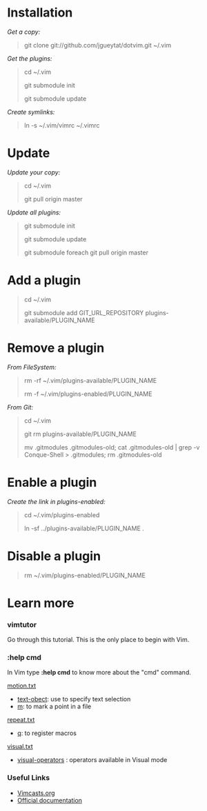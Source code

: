 Installation
============

*Get a copy:*

> git clone git://github.com/jgueytat/dotvim.git ~/.vim

*Get the plugins:*

> cd ~/.vim
>
> git submodule init
>
> git submodule update

*Create symlinks:*

> ln -s ~/.vim/vimrc ~/.vimrc

Update
======

*Update your copy:*

> cd ~/.vim
>
> git pull origin master

*Update all plugins:*

> git submodule init 
> 
> git submodule update
> 
> git submodule foreach git pull origin master

Add a plugin
============

> cd ~/.vim
>
> git submodule add GIT_URL_REPOSITORY plugins-available/PLUGIN_NAME

Remove a plugin
===============

*From FileSystem:*

> rm -rf ~/.vim/plugins-available/PLUGIN_NAME
>
> rm -f ~/.vim/plugins-enabled/PLUGIN_NAME


*From Git:*

> cd ~/.vim
>
> git rm plugins-available/PLUGIN_NAME
>
> mv .gitmodules .gitmodules-old; cat .gitmodules-old | grep -v Conque-Shell > .gitmodules; rm .gitmodules-old

Enable a plugin
===============

*Create the link in plugins-enabled:*

> cd ~/.vim/plugins-enabled
>
> ln -sf ../plugins-available/PLUGIN_NAME .

Disable a plugin
===============

> rm ~/.vim/plugins-enabled/PLUGIN_NAME

Learn more
==========

### vimtutor

Go through this tutorial. This is the only place to begin with Vim.

### :help cmd

In Vim type **:help cmd** to know more about the "cmd" command.

[motion.txt](http://vimdoc.sourceforge.net/htmldoc/motion.html "Vim documentation: motion")

- [text-obect](http://vimdoc.sourceforge.net/htmldoc/motion.html#text-objects): use to specify text selection
- [m](http://vimdoc.sourceforge.net/htmldoc/motion.html#mark): to mark a point in a file

[repeat.txt](http://vimdoc.sourceforge.net/htmldoc/repeat.html "Vim documentation: repeat")

- [q](http://vimdoc.sourceforge.net/htmldoc/repeat.html#complex-repeat): to register macros

[visual.txt](http://vimdoc.sourceforge.net/htmldoc/visual.html "Vim documentation: visual")

- [visual-operators](http://vimdoc.sourceforge.net/htmldoc/visual.html#visual-operators) : operators available in Visual mode


### Useful Links

- [Vimcasts.org](http://vimcasts.org/ "A few short videos to love Vim!")
- [Official documentation](http://vimdoc.sourceforge.net/htmldoc/ "This should be the equivalent of :help")

